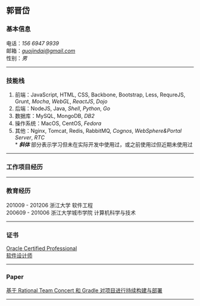 ## 郭晋岱

### 基本信息
电话：*156 6947 9939*  
邮箱：*guojindai@gmail.com*  
性别：*男*  
*** 

### 技能栈
1. 前端：JavaScript, HTML, CSS, Backbone, Bootstrap, Less, RequreJS, Grunt, *Mocha*, *WebGL*, *ReactJS*, *Dojo*  
2. 后端：NodeJS, Java, *Shell*, *Python*, *Go*
3. 数据库：MySQL, MongoDB, *DB2*
4. 操作系统：MacOS, CentOS, *Fedora*
5. 其他：Nginx, Tomcat, Redis, RabbitMQ, *Cognos*, *WebSphere&Portal Server*, *RTC*  
\* ***斜体*** 部分表示学习但未在实际开发中使用过，或之前使用过但近期未使用过

******

### 工作项目经历
***

### 教育经历
201009 - 201206 浙江大学 软件工程  
200609 - 201006 浙江大学城市学院 计算机科学与技术  
***

### 证书
[Oracle Certified Professional](https://en.wikipedia.org/wiki/Oracle_Certification_Program)  
[软件设计师](http://www.zjrjks.org/interIndex.do?method=list2&curPage=1&dir=/rjksw/ksjs/ksjbdyb)
***

### Paper
[基于 Rational Team Concert 和 Gradle 对项目进行持续构建与部署](http://www.ibm.com/developerworks/cn/rational/1309_rtcgradle_guojd/index.html)  
***



